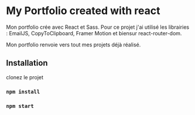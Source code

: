 # My Portfolio created with react

Mon portfolio crée avec React et Sass. Pour ce projet j'ai utilisé les librairies : EmailJS, CopyToClipboard, Framer Motion et biensur react-router-dom.

Mon portfolio renvoie vers tout mes projets déjà réalisé.


## Installation

clonez le projet

### `npm install`

### `npm start`
